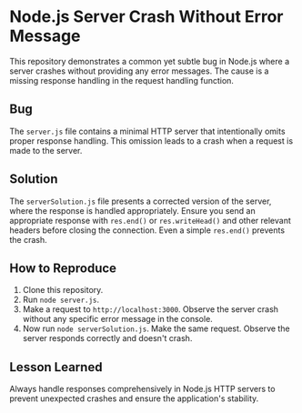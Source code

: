 # Node.js Server Crash Without Error Message

This repository demonstrates a common yet subtle bug in Node.js where a server crashes without providing any error messages. The cause is a missing response handling in the request handling function. 

## Bug
The `server.js` file contains a minimal HTTP server that intentionally omits proper response handling. This omission leads to a crash when a request is made to the server.

## Solution
The `serverSolution.js` file presents a corrected version of the server, where the response is handled appropriately.  Ensure you send an appropriate response with `res.end()` or `res.writeHead()` and other relevant headers before closing the connection.  Even a simple `res.end()` prevents the crash. 

## How to Reproduce
1. Clone this repository.
2. Run `node server.js`.
3. Make a request to `http://localhost:3000`. Observe the server crash without any specific error message in the console.
4.  Now run `node serverSolution.js`.  Make the same request.  Observe the server responds correctly and doesn't crash.

## Lesson Learned
Always handle responses comprehensively in Node.js HTTP servers to prevent unexpected crashes and ensure the application's stability.
